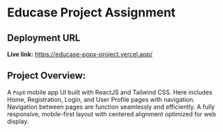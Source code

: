 # Educase Project Assignment

## Deployment URL
**Live link:** https://educase-popx-project.vercel.app/


## Project Overview:

A `PopX` mobile app UI built with ReactJS and Tailwind CSS. Here includes Home, Registration, Login, and User Profile pages with navigation. Navigation between pages are function seamlessly and efficiently. A fully responsive, mobile-first layout with centered alignment optimized for web display.

